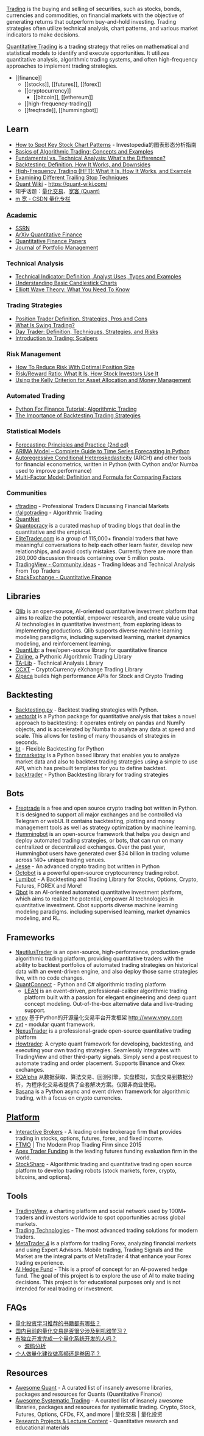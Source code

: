 [Trading](https://www.investopedia.com/terms/t/trading.asp) is the buying and selling of securities, such as stocks, bonds, currencies and commodities, on financial markets with the objective of generating returns that outperform buy-and-hold investing. Trading strategies often utilize technical analysis, chart patterns, and various market indicators to make decisions.

[Quantitative Trading](https://en.wikipedia.org/wiki/Quantitative_trading) is a trading strategy that relies on mathematical and statistical models to identify and execute opportunities. It utilizes quantitative analysis, algorithmic trading systems, and often high-frequency approaches to implement trading strategies.


- [[finance]]
  - [[stocks]], [[futures]], [[forex]]
  - [[cryptocurrency]]
    - [[bitcoin]], [[ethereum]]
  - [[high-frequency-trading]]
  - [[freqtrade]], [[hummingbot]]


## Learn
- [How to Spot Key Stock Chart Patterns](https://www.investopedia.com/articles/technical/112601.asp) - Investopedia的图表形态分析指南
- [Basics of Algorithmic Trading: Concepts and Examples](https://www.investopedia.com/articles/active-trading/101014/basics-algorithmic-trading-concepts-and-examples.asp)
- [Fundamental vs. Technical Analysis: What's the Difference?](https://www.investopedia.com/ask/answers/difference-between-fundamental-and-technical-analysis/)
- [Backtesting: Definition, How It Works, and Downsides](https://www.investopedia.com/terms/b/backtesting.asp)
- [High-Frequency Trading (HFT): What It Is, How It Works, and Example](https://www.investopedia.com/terms/h/high-frequency-trading.asp)
- [Examining Different Trailing Stop Techniques](https://www.investopedia.com/articles/trading/03/080603.asp)
- [Quant Wiki](https://github.com/LLMQuant/quant-wiki) - https://quant-wiki.com/
- 知乎话题：[量化交易](https://www.zhihu.com/topic/19815465/index)、[宽客 (Quant)](https://www.zhihu.com/topic/19557481/index)
- [m 宽 - CSDN 量化专栏](https://blog.csdn.net/m0_58598240/category_12041011.html)

### [Academic](https://scholar.google.com/)
- [SSRN](https://www.ssrn.com/index.cfm/en/)
- [ArXiv Quantitative Finance](https://arxiv.org/archive/q-fin)
- [Quantitative Finance Papers](https://www.tandfonline.com/journals/rquf20)
- [Journal of Portfolio Management](https://jpm.pm-research.com/)

### Technical Analysis
- [Technical Indicator: Definition, Analyst Uses, Types and Examples](https://www.investopedia.com/terms/t/technicalindicator.asp)
- [Understanding Basic Candlestick Charts](https://www.investopedia.com/trading/candlestick-charting-what-is-it/)
- [Elliott Wave Theory: What You Need To Know](https://www.investopedia.com/articles/technical/111401.asp)

### Trading Strategies
- [Position Trader Definition, Strategies, Pros and Cons](https://www.investopedia.com/terms/p/positiontrader.asp)
- [What Is Swing Trading?](https://www.investopedia.com/terms/s/swingtrading.asp)
- [Day Trader: Definition, Techniques, Strategies, and Risks](https://www.investopedia.com/terms/d/daytrader.asp)
- [Introduction to Trading: Scalpers](https://www.investopedia.com/articles/trading/02/081902.asp)

### Risk Management
- [How To Reduce Risk With Optimal Position Size](https://www.investopedia.com/articles/trading/09/determine-position-size.asp)
- [Risk/Reward Ratio: What It Is, How Stock Investors Use It](https://www.investopedia.com/terms/r/riskrewardratio.asp)
- [Using the Kelly Criterion for Asset Allocation and Money Management](https://www.investopedia.com/articles/trading/04/091504.asp)

### Automated Trading
- [Python For Finance Tutorial: Algorithmic Trading](https://www.datacamp.com/tutorial/finance-python-trading)
- [The Importance of Backtesting Trading Strategies](https://www.investopedia.com/articles/trading/05/030205.asp)

### Statistical Models
- [Forecasting: Principles and Practice (2nd ed)](https://otexts.com/fpp2/)
- [ARIMA Model – Complete Guide to Time Series Forecasting in Python](https://www.machinelearningplus.com/time-series/arima-model-time-series-forecasting-python/)
- [Autoregressive Conditional Heteroskedasticity](https://github.com/bashtage/arch/) (ARCH) and other tools for financial econometrics, written in Python (with Cython and/or Numba used to improve performance)
- [Multi-Factor Model: Definition and Formula for Comparing Factors](https://www.investopedia.com/terms/m/multifactor-model.asp)

### Communities
- [r/trading](https://www.reddit.com/r/trading/) - Professional Traders Discussing Financial Markets
- [r/algotrading](https://www.reddit.com/r/algotrading/) - Algorithmic Trading
- [QuantNet](https://quantnet.com/)
- [Quantocracy](https://quantocracy.com/) is a curated mashup of trading blogs that deal in the quantitative and the empirical. 
- [EliteTrader.com](https://www.elitetrader.com/) is a group of 115,000+ financial traders that have meaningful conversations to help each other learn faster, develop new relationships, and avoid costly mistakes. Currently there are more than 280,000 discussion threads containing over 5 million posts.
- [TradingView - Community ideas](https://www.tradingview.com/ideas/) - Trading Ideas and Technical Analysis From Top Traders
- [StackExchange - Quantitative Finance](https://quant.stackexchange.com/)


## Libraries
- [Qlib](https://github.com/microsoft/qlib) is an open-source, AI-oriented quantitative investment platform that aims to realize the potential, empower research, and create value using AI technologies in quantitative investment, from exploring ideas to implementing productions. Qlib supports diverse machine learning modeling paradigms, including supervised learning, market dynamics modeling, and reinforcement learning.
- [QuantLib](https://github.com/lballabio/quantlib): a free/open-source library for quantitative finance
- [Zipline](https://github.com/quantopian/zipline), a Pythonic Algorithmic Trading Library
- [TA-Lib](https://ta-lib.org/) - Technical Analysis Library
- [CCXT](https://github.com/ccxt/ccxt) – CryptoCurrency eXchange Trading Library
- [Alpaca](https://github.com/alpacahq) builds high performance APIs for Stock and Crypto Trading


## Backtesting
- [Backtesting.py](https://github.com/kernc/backtesting.py) - Backtest trading strategies with Python.
- [vectorbt](https://github.com/polakowo/vectorbt) is a Python package for quantitative analysis that takes a novel approach to backtesting: it operates entirely on pandas and NumPy objects, and is accelerated by Numba to analyze any data at speed and scale. This allows for testing of many thousands of strategies in seconds.
- [bt](https://github.com/pmorissette/bt) - Flexible Backtesting for Python
- [finmarketpy](https://github.com/cuemacro/finmarketpy) is a Python based library that enables you to analyze market data and also to backtest trading strategies using a simple to use API, which has prebuilt templates for you to define backtest.
- [backtrader](https://github.com/mementum/backtrader) - Python Backtesting library for trading strategies


## Bots
- [Freqtrade](https://github.com/freqtrade/freqtrade) is a free and open source crypto trading bot written in Python. It is designed to support all major exchanges and be controlled via Telegram or webUI. It contains backtesting, plotting and money management tools as well as strategy optimization by machine learning.
- [Hummingbot](https://github.com/hummingbot/hummingbot) is an open-source framework that helps you design and deploy automated trading strategies, or bots, that can run on many centralized or decentralized exchanges. Over the past year, Hummingbot users have generated over $34 billion in trading volume across 140+ unique trading venues.
- [Jesse](https://github.com/jesse-ai/jesse) - An advanced crypto trading bot written in Python
- [Octobot](https://github.com/Drakkar-Software/OctoBot) is a powerful open-source cryptocurrency trading robot.
- [Lumibot](https://github.com/Lumiwealth/lumibot) - A Backtesting and Trading Library for Stocks, Options, Crypto, Futures, FOREX and More!
- [Qbot](https://github.com/UFund-Me/Qbot) is an AI-oriented automated quantitative investment platform, which aims to realize the potential, empower AI technologies in quantitative investment. Qbot supports diverse machine learning modeling paradigms. including supervised learning, market dynamics modeling, and RL.


## Frameworks
- [NautilusTrader](https://github.com/nautechsystems/nautilus_trader) is an open-source, high-performance, production-grade algorithmic trading platform, providing quantitative traders with the ability to backtest portfolios of automated trading strategies on historical data with an event-driven engine, and also deploy those same strategies live, with no code changes.
- [QuantConnect](https://www.quantconnect.com/) - Python and C# algorithmic trading platform
  - [LEAN](https://github.com/QuantConnect/Lean) is an event-driven, professional-caliber algorithmic trading platform built with a passion for elegant engineering and deep quant concept modeling. Out-of-the-box alternative data and live-trading support.
- [vnpy](https://github.com/vnpy/vnpy) 基于Python的开源量化交易平台开发框架 http://www.vnpy.com
- [zvt](https://github.com/zvtvz/zvt) - modular quant framework.
- [NexusTrader](https://github.com/Quantweb3-com/NexusTrader) is a professional-grade open-source quantitative trading platform
- [Howtrader](https://github.com/51bitquant/howtrader): A crypto quant framework for developing, backtesting, and executing your own trading strategies. Seamlessly integrates with TradingView and other third-party signals. Simply send a post request to automate trading and order placement. Supports Binance and Okex exchanges.
- [RQAlpha](https://github.com/ricequant/rqalpha) 从数据获取、算法交易、回测引擎，实盘模拟，实盘交易到数据分析，为程序化交易者提供了全套解决方案。仅限非商业使用。
- [Basana](https://github.com/gbeced/basana) is a Python async and event driven framework for algorithmic trading, with a focus on crypto currencies.


## [Platform](https://github.com/topics/trading-platform)
- [Interactive Brokers](https://www.interactivebrokers.com/) - A leading online brokerage firm that provides trading in stocks, options, futures, forex, and fixed income.
- [FTMO](https://ftmo.com/en/) | The Modern Prop Trading Firm since 2015
- [Apex Trader Funding](https://apextraderfunding.com/) is the leading futures funding evaluation firm in the world.
- [StockSharp](https://github.com/StockSharp/StockSharp) - Algorithmic trading and quantitative trading open source platform to develop trading robots (stock markets, forex, crypto, bitcoins, and options).


## Tools
- [TradingView](https://www.tradingview.com/), a charting platform and social network used by 100M+ traders and investors worldwide to spot opportunities across global markets.
- [Trading Technologies](https://www.tradingtechnologies.com/) - The most advanced trading solutions for modern traders.
- [MetaTrader 4](https://www.metatrader4.com/) is a platform for trading Forex, analyzing financial markets and using Expert Advisors. Mobile trading, Trading Signals and the Market are the integral parts of MetaTrader 4 that enhance your Forex trading experience.
- [AI Hedge Fund](https://github.com/virattt/ai-hedge-fund) - This is a proof of concept for an AI-powered hedge fund. The goal of this project is to explore the use of AI to make trading decisions. This project is for educational purposes only and is not intended for real trading or investment.


## FAQs
- [量化投资学习推荐的书籍都有哪些？](https://www.zhihu.com/question/54727745)
- [国内目前的量化交易是否很少涉及到机器学习？](https://www.zhihu.com/question/47913794/answer/2738718627)
- [有独立开发完成一个量化系统开发的人吗？](https://www.zhihu.com/question/35977425/answer/2870343463)
  - [源码分析](https://www.zhihu.com/question/35977425/answer/3526582652)
- [个人做量化建议做高频还是卷因子？](https://www.zhihu.com/question/542960174/answer/46505312305)


## Resources
- [Awesome Quant](https://github.com/wilsonfreitas/awesome-quant) - A curated list of insanely awesome libraries, packages and resources for Quants (Quantitative Finance)
- [Awesome Systematic Trading](https://github.com/wangzhe3224/awesome-systematic-trading) - A curated list of insanely awesome libraries, packages and resources for systematic trading. Crypto, Stock, Futures, Options, CFDs, FX, and more | 量化交易 | 量化投资
- [Research Projects & Lecture Content](https://github.com/quantopian/research_public) - Quantitative research and educational materials
